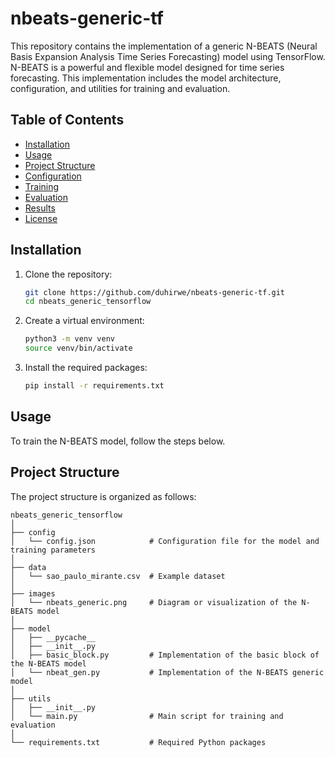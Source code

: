 # nbeats-generic-tf

This repository contains the implementation of a generic N-BEATS (Neural Basis Expansion Analysis Time Series Forecasting) model using TensorFlow. N-BEATS is a powerful and flexible model designed for time series forecasting. This implementation includes the model architecture, configuration, and utilities for training and evaluation.

## Table of Contents

- [Installation](#installation)
- [Usage](#usage)
- [Project Structure](#project-structure)
- [Configuration](#configuration)
- [Training](#training)
- [Evaluation](#evaluation)
- [Results](#results)
- [License](#license)

## Installation

1. Clone the repository:
    ```bash
    git clone https://github.com/duhirwe/nbeats-generic-tf.git
    cd nbeats_generic_tensorflow
    ```

2. Create a virtual environment:
    ```bash
    python3 -m venv venv
    source venv/bin/activate
    ```

3. Install the required packages:
    ```bash
    pip install -r requirements.txt
    ```

## Usage

To train the N-BEATS model, follow the steps below.

## Project Structure

The project structure is organized as follows:

```plaintext
nbeats_generic_tensorflow
│
├── config
│   └── config.json            # Configuration file for the model and training parameters
│
├── data
│   └── sao_paulo_mirante.csv  # Example dataset
│
├── images
│   └── nbeats_generic.png     # Diagram or visualization of the N-BEATS model
│
├── model
│   ├── __pycache__
│   ├── __init__.py
│   ├── basic_block.py         # Implementation of the basic block of the N-BEATS model
│   └── nbeat_gen.py           # Implementation of the N-BEATS generic model
│
├── utils
│   ├── __init__.py
│   └── main.py                # Main script for training and evaluation
│
└── requirements.txt           # Required Python packages
